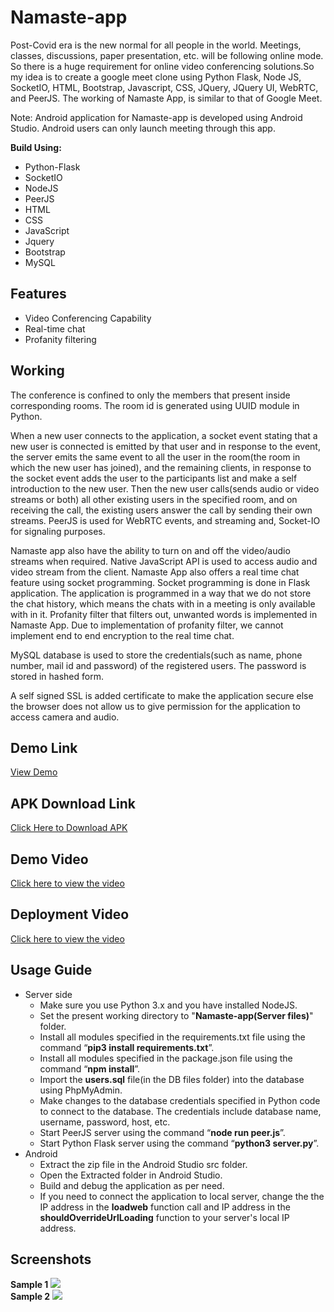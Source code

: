 # Namaste-app
<p>Post-Covid era is the new normal for all people in the world. Meetings, classes, discussions, paper presentation, etc. will be following online mode. So there is a huge requirement for online video conferencing solutions.So my idea is to create a google meet clone using Python Flask, Node JS, SocketIO, HTML, Bootstrap, Javascript, CSS, JQuery, JQuery UI, WebRTC, and PeerJS. The working  of Namaste App, is similar to that of Google Meet.</p>
<p>Note: Android application for Namaste-app is developed using Android Studio. Android users can only launch meeting through this app.</p>


**Build Using:**
* Python-Flask
* SocketIO
* NodeJS
* PeerJS
* HTML
* CSS
* JavaScript
* Jquery
* Bootstrap
* MySQL

## Features
* Video Conferencing Capability
* Real-time chat
* Profanity filtering

## Working
<p>The conference is confined to only the members that present inside corresponding rooms. The room id is generated using UUID module in Python.</p>
<p>When a new user connects to the application, a socket event stating that a new user is connected is emitted by that user and in response to the event, the server emits the same event to all the user in the room(the room in which the new user has joined), and the remaining clients, in response to the socket event adds the user to the participants list and make a self introduction to the new user. Then the new user calls(sends audio or video streams or both) all other existing users in the specified room, and on receiving the call, the existing users answer the call by sending their own streams. PeerJS is used for WebRTC events, and streaming and, Socket-IO for signaling purposes.</p>

<p>Namaste app also have the ability to turn on and off the video/audio streams when required. Native JavaScript API is used to access audio and video stream from the client.	
Namaste App also offers a real time chat feature using socket programming. Socket programming is done in Flask application. The application is programmed in a way that we do not store the chat history, which means the chats with in a meeting is only available with in it. Profanity filter that filters out, unwanted words is implemented in Namaste App. Due to implementation of profanity filter, we cannot implement end to end encryption to the real time chat.</p>
<p>MySQL database is used to store the credentials(such as name, phone number, mail id and password) of the registered users. The password is stored in hashed form.</p>

<p>A self signed SSL is added certificate to make the application secure else the browser does not allow us to give permission for the application to access camera and audio.</p>


## Demo Link
<a href="https://3.84.117.2:3000">View Demo</a>

## APK Download Link
<a href="https://3.84.117.2:3000/download">Click Here to Download APK</a>

## Demo Video
<a href="https://youtu.be/HXpPAQSfSv8">Click here to view the video</a>

## Deployment Video
<a href="https://youtu.be/cgK_SBxJt3o">Click here to view the video</a>

## Usage Guide
* Server side
  * Make sure you use Python 3.x and you have installed NodeJS.
  * Set the present working directory to "**Namaste-app(Server files)**" folder.
  * Install all modules specified in the requirements.txt file using the command “**pip3 install requirements.txt**”.
  * Install all modules specified in the package.json file using the command “**npm install**”.
  * Import the **users.sql** file(in the DB files folder) into the database using PhpMyAdmin.
  * Make changes to the database credentials specified in Python code to connect to the database. The credentials include database name, username, password, host, etc.
  * Start PeerJS server using the command “**node run peer.js**”.
  * Start Python Flask server using the command “**python3 server.py**”.
* Android
  * Extract the zip file in the Android Studio src folder.
  * Open the Extracted folder in Android Studio.
  * Build and debug the application as per need.
  * If you need to connect the application to local server, change the the IP address in the **loadweb** function call and IP address in the **shouldOverrideUrlLoading** function to your server's local IP address.


## Screenshots

**Sample 1**
<img src="http://zateart.com/covidchart/samples/sample1.png" >
<br>
**Sample 2**
<img src="http://zateart.com/covidchart/samples/sample2.png">




